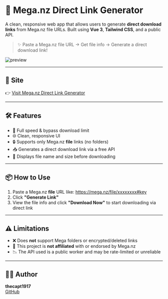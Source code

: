 # 🚀 Mega.nz Direct Link Generator

A clean, responsive web app that allows users to generate **direct download links** from Mega.nz file URLs. Built using **Vue 3**, **Tailwind CSS**, and a public API.

> ✨ Paste a Mega.nz file URL → Get file info → Generate a direct download link!

![preview](https://i.postimg.cc/Z5t8BhHt/image.png) <!-- Replace this with an actual screenshot if available -->

---

## 🔗 Site

👉 [Visit Mega.nz Direct Link Generator](https://thecapt1917.github.io/meganz-direct-link)  

---

## 🛠 Features

- 🚀 Full speed & bypass download limit
- 🌐 Clean, responsive UI
- 🔒 Supports only Mega.nz **file** links (no folders)
- 📥 Generates a direct download link via a free API
- 📃 Displays file name and size before downloading

---

## 📦 How to Use

1. Paste a Mega.nz **file** URL like:
https://mega.nz/file/xxxxxxxx#key
2. Click **"Generate Link"**
3. View the file info and click **"Download Now"** to start downloading via direct link

---

## ⚠️ Limitations

- ❌ Does **not** support Mega folders or encrypted/deleted links
- 🚫 This project is **not affiliated** with or endorsed by Mega.nz
- 📉 The API used is a public worker and may be rate-limited or unreliable

---

## 🧑‍💻 Author

**thecapt1917**  
[GitHub](https://github.com/thecapt1917)
